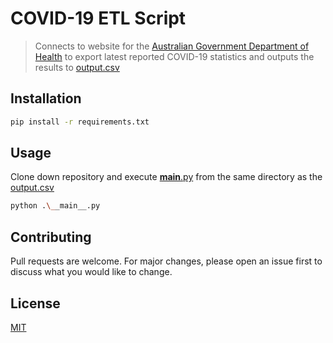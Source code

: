 # COVID-19 ETL Script

> Connects to website for the [Australian Government Department of Health](https://www.health.gov.au/news/health-alerts/novel-coronavirus-2019-ncov-health-alert/coronavirus-covid-19-current-situation-and-case-numbers) to export latest reported COVID-19 statistics and outputs the results to [output.csv](output.csv)

## Installation

```bash
pip install -r requirements.txt
```

## Usage

Clone down repository and execute [__main__.py](__main__.py) from the same directory as the [output.csv](output.csv)

```bash
python .\__main__.py
```

## Contributing

Pull requests are welcome. For major changes, please open an issue first to discuss what you would like to change.

## License

[MIT](https://choosealicense.com/licenses/mit/)
